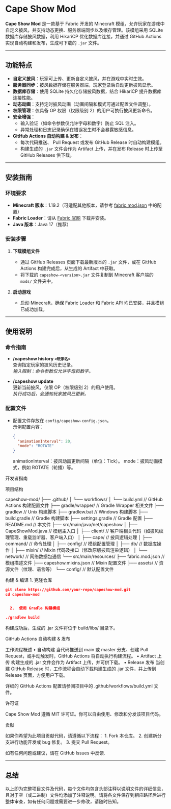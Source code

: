 # Cape Show Mod

**Cape Show Mod** 是一款基于 Fabric 开发的 Minecraft 模组，允许玩家在游戏中自定义披风，并支持动态更换、服务器端同步以及缓存管理。该模组采用 SQLite 数据库存储披风数据，利用 HikariCP 优化数据库连接，并通过 GitHub Actions 实现自动构建和发布，生成可下载的 `.jar` 文件。

---

## 功能特点

- **自定义披风**：玩家可上传、更新自定义披风，并在游戏中实时生效。
- **服务器同步**：披风数据存储在服务器端，玩家登录后自动更新披风显示。
- **数据库存储**：使用 SQLite 持久化存储披风数据，结合 HikariCP 提升数据库连接性能。
- **动态动画**：支持定时披风动画（动画间隔和模式可通过配置文件调整）。
- **权限管理**：仅具备 OP 权限（权限级别 2）的用户可执行披风更新命令。
- **安全增强**：
  - 输入验证（如命令参数仅允许字母和数字）防止 SQL 注入。
  - 异常处理和日志记录确保在错误发生时不会暴露敏感信息。
- **GitHub Actions 自动构建 & 发布**：
  - 每次代码推送、 Pull Request 或发布 GitHub Release 时自动构建模组。
  - 构建生成的 `.jar` 文件会作为 Artifact 上传，并在发布 Release 时上传至 GitHub Releases 供下载。

---

## 安装指南

### 环境要求

- **Minecraft 版本**：1.19.2（可适配其他版本，请参考 [fabric.mod.json](07.2.1.fabric.mod.json) 中的配置）
- **Fabric Loader**：请从 [Fabric 官网](https://fabricmc.net/use/) 下载并安装。
- **Java 版本**：Java 17（推荐）

### 安装步骤

1. **下载模组文件**  
   - 通过 GitHub Releases 页面下载最新版本的 `.jar` 文件，或在 GitHub Actions 构建完成后，从生成的 Artifact 中获取。
   - 将下载的 `capeshow-<version>.jar` 文件复制到 Minecraft 客户端的 `mods/` 文件夹中。

2. **启动游戏**  
   - 启动 Minecraft，确保 Fabric Loader 和 Fabric API 均已安装，并且模组已成功加载。

---

## 使用说明

### 命令指南

- **/capeshow history `<玩家名>`**  
  查询指定玩家的披风历史记录。  
  *输入限制：命令参数仅允许字母和数字。*

- **/capeshow update**  
  更新当前披风，仅限 OP（权限级别 2）的用户使用。  
  *执行成功后，会通知玩家披风已更新。*

### 配置文件

- 配置文件存放在 `config/capeshow-config.json`。  
  示例配置内容：
  ```json
  {
    "animationInterval": 20,
    "mode": "ROTATE"
  }
  ```
   animationInterval：披风动画更新间隔（单位：Tick）。
   mode：披风动画模式，例如 ROTATE（轮播）等。

开发者指南

项目结构

capeshow-mod/
├── .github/
│   └── workflows/
│       └── build.yml         // GitHub Actions 构建配置文件
├── gradle/wrapper/           // Gradle Wrapper 相关文件
├── gradlew                   // Unix 构建脚本
├── gradlew.bat               // Windows 构建脚本
├── build.gradle              // Gradle 构建脚本
├── settings.gradle           // Gradle 配置
├── README.md                 // 本文件
├── src/main/java/net/capeshow
│   ├── CapeShowMod.java      // 模组主入口
│   ├── client/              // 客户端相关代码（如披风纹理管理、重载监听器、客户端入口）
│   ├── cape/                // 披风逻辑处理
│   ├── command/             // 命令处理
│   ├── config/              // 模组配置管理
│   ├── db/                  // 数据库操作
│   ├── mixin/               // Mixin 代码及接口（修改原版披风渲染逻辑）
│   └── network/             // 网络数据包通信
└── src/main/resources/
    ├── fabric.mod.json       // 模组描述文件
    ├── capeshow.mixins.json  // Mixin 配置文件
    ├── assets/              // 资源文件（纹理、语言等）
    └── config/              // 默认配置文件

构建 & 编译
	1.	克隆仓库
  ```json
git clone https://github.com/your-repo/capeshow-mod.git
cd capeshow-mod


	2.	使用 Gradle 构建模组

./gradlew build
  ```
构建成功后，生成的 .jar 文件将位于 build/libs/ 目录下。

GitHub Actions 自动构建 & 发布

工作流程概述
	•	自动构建
当代码推送到 main 或 master 分支、创建 Pull Request，或手动触发时，GitHub Actions 将自动执行构建流程。
	•	Artifact 上传
构建生成的 .jar 文件会作为 Artifact 上传，并可供下载。
	•	Release 发布
当创建 GitHub Release 时，工作流程会自动下载构建生成的 .jar 文件，并上传到 Release 页面，方便用户下载。

详细的 GitHub Actions 配置请参阅项目中的 .github/workflows/build.yml 文件。

许可证

Cape Show Mod 遵循 MIT 许可证。你可以自由使用、修改和分发该项目代码。

贡献

如果你希望为此项目贡献代码，请遵循以下流程：
	1.	Fork 本仓库。
	2.	创建新分支进行功能开发或 bug 修复。
	3.	提交 Pull Request。

如有任何问题或建议，请在 GitHub Issues 中反馈.

---

## 总结

以上即为完整项目文件及代码，每个文件均包含头部注释以说明文件的详细信息，且对于空（或二进制）文件均添加了注释说明。请将各文件保存到相应路径后进行整体审查，如有任何问题或需要进一步修改，请随时告知。